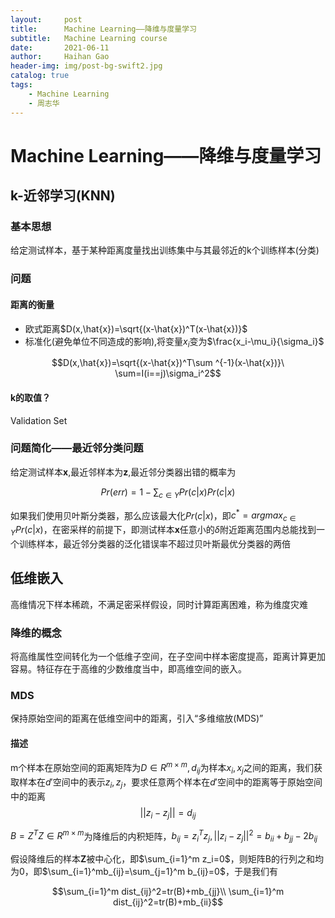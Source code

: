 ```yaml
---
layout:     post
title:      Machine Learning——降维与度量学习
subtitle:   Machine Learning course
date:       2021-06-11
author:     Haihan Gao
header-img: img/post-bg-swift2.jpg
catalog: true
tags:
    - Machine Learning
    - 周志华
---
```

# Machine Learning——降维与度量学习

## k-近邻学习(KNN)

### 基本思想

给定测试样本，基于某种距离度量找出训练集中与其最邻近的k个训练样本(分类)

### 问题

#### 距离的衡量

* 欧式距离$D(x,\hat{x})=\sqrt{(x-\hat{x})^T(x-\hat{x})}$
* 标准化(避免单位不同造成的影响),将变量$x_i$变为$\frac{x_i-\mu_i}{\sigma_i}$

$$D(x,\hat{x})=\sqrt{(x-\hat{x})^T\sum ^{-1}(x-\hat{x})}\ \sum=I(i==j)\sigma_i^2$$

#### k的取值？

Validation Set

### 问题简化——最近邻分类问题

给定测试样本**x**,最近邻样本为**z**,最近邻分类器出错的概率为

$$Pr(err)=1-\sum_{c\in Y}Pr(c|x)Pr(c|x)$$

如果我们使用贝叶斯分类器，那么应该最大化$Pr(c|x)$，即$c^*=argmax_{c\in Y}Pr(c|x)$，在密采样的前提下，即测试样本**x**任意小的$\delta$附近距离范围内总能找到一个训练样本，最近邻分类器的泛化错误率不超过贝叶斯最优分类器的两倍

## 低维嵌入

高维情况下样本稀疏，不满足密采样假设，同时计算距离困难，称为维度灾难

### 降维的概念

将高维属性空间转化为一个低维子空间，在子空间中样本密度提高，距离计算更加容易。特征存在于高维的少数维度当中，即高维空间的嵌入。

### MDS

保持原始空间的距离在低维空间中的距离，引入“多维缩放(MDS)”

#### 描述

m个样本在原始空间的距离矩阵为$D\in R^{m\times m},d_{ij}$为样本$x_i,x_j$之间的距离，我们获取样本在${d}'$空间中的表示$z_i,z_j$，要求任意两个样本在${d}'$空间中的距离等于原始空间中的距离$$||z_i-z_j||=d_{ij}$$ 

$B=Z^TZ\in R^{m\times m}$为降维后的内积矩阵，$b_{ij}=z_i^Tz_j,||z_i-z_j||^2=b_{ii}+b_{jj}-2b_{ij}$

假设降维后的样本**Z**被中心化，即$\sum_{i=1}^m z_i=0$，则矩阵B的行列之和均为0，即$\sum_{i=1}^mb_{ij}=\sum_{j=1}^m b_{ij}=0$，于是我们有

$$\sum_{i=1}^m dist_{ij}^2=tr(B)+mb_{jj}\\ \sum_{i=1}^m dist_{ij}^2=tr(B)+mb_{ii}$$